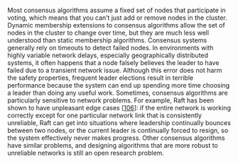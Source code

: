 Most consensus algorithms assume a fixed set of nodes that participate in voting, which means that
you can’t just add or remove nodes in the cluster. Dynamic membership extensions to consensus
algorithms allow the set of nodes in the cluster to change over time, but they are much less well
understood than static membership algorithms. Consensus systems generally rely on timeouts to detect failed nodes. In environments with highly
variable network delays, especially geographically distributed systems, it often happens that a node
falsely believes the leader to have failed due to a transient network issue. Although this error does not
harm the safety properties, frequent leader elections result in terrible performance because the
system can end up spending more time choosing a leader than doing any useful work. 
Sometimes, consensus algorithms are particularly sensitive to network problems. For example, Raft
has been shown to have unpleasant edge cases
[[106](ch09.html#Howard2015cw)]:
if the entire network is working correctly except for one particular network link that is
consistently unreliable, Raft can get into situations where leadership continually bounces between
two nodes, or the current leader is continually forced to resign, so the system effectively never
makes progress. Other consensus algorithms have similar problems, and designing algorithms that are
more robust to unreliable networks is still an open research problem.